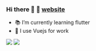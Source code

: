### Hi there 👋 👋 [website](https://www.chavesgu.com)

- 📚 I’m currently learning flutter
- 💼 I use Vuejs for work

<img src="https://github-readme-stats.vercel.app/api?username=chavesgu&bg_color=30,e96443,904e95&show_icons=true&icon_color=bc0b0b&text_color=718096&hide_title=true" />
<img src="https://github-readme-stats.vercel.app/api/top-langs/?username=chavesgu&layout=compact" />

<!--
**chavesgu/chavesgu** is a ✨ _special_ ✨ repository because its `README.md` (this file) appears on your GitHub profile.

Here are some ideas to get you started:

- 🔭 I’m currently working on ...
- 🌱 I’m currently learning ...
- 👯 I’m looking to collaborate on ...
- 🤔 I’m looking for help with ...
- 💬 Ask me about ...
- 📫 How to reach me: ...
- 😄 Pronouns: ...
- ⚡ Fun fact: ...

-->
